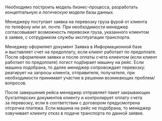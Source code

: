 Необходимо построить модель бизнес-процесса, разработать концептальную и логическую модели базы данных.

Менеджеру поступает заявка на перевозку груза фурой от клиента по телефону или эл. почте. При необходимости менеджер согласовывает возможность перевозки груза, указанного клиентом в заявке, с сотрудником службы эксплуатации транспорта.

Менеджер оформляет документ Заявка в Информационной базе и выставляет счет на предоплату, если клиент работает по предоплате. После оформления заявки и после оплаты счета клиентом (если клиент работает по предоплате) логист подбирает машину на рейс. Если машина подобрана, то далее менеджер сопровождает перевозку: реагирует на запросы клиента, отправителя, получателя, при необходимости принимает участие в решении возникающих проблем/вопросов.

После завершения рейса менеджер отправляет пакет закрывающих бухгалтерских документов клиенту и контролирует оплату счета за перевозку, если в соответствии с договором предусмотрена отсрочка платежа. Если машина на рейс не подобрана, то менеджер озвучивает клиенту отказ в подаче транспорта по данной заявке.
